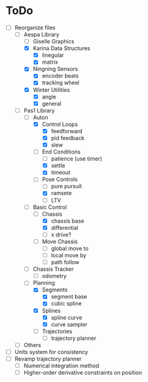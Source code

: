 # ToDo

- [ ] Reorganize files
	- [ ] Aespa Library
		- [ ] Giselle Graphics
		- [x] Karina Data Structures
			- [x] linegular
			- [x] matrix
		- [x] Ningning Sensors
			- [x] encoder beats
			- [x] tracking wheel
		- [x] Winter Utilities
			- [x] angle
			- [x] general
	- [ ] Pas1 Library
		- [ ] Auton
			- [x] Control Loops
				- [x] feedforward
				- [x] pid feedback
				- [x] slew
			- [ ] End Conditions
				- [ ] patience (use timer)
				- [x] settle
				- [x] timeout
			- [ ] Pose Controls
				- [ ] pure pursuit
				- [x] ramsete
				- [ ] LTV
		- [ ] Basic Control
			- [ ] Chassis
				- [x] chassis base
				- [x] differential
				- [ ] x drive?
			- [ ] Move Chassis
				- [ ] global move to
				- [ ] local move by
				- [ ] path follow
		- [ ] Chassis Tracker
			- [ ] odometry
		- [ ] Planning
			- [x] Segments
				- [x] segment base
				- [x] cubic spline
			- [x] Splines
				- [x] spline curve
				- [x] curve sampler
			- [ ] Trajectories
				- [ ] trajectory planner
	- [ ] Others
- [ ] Units system for consistency
- [ ] Revamp trajectory planner
	- [ ] Numerical integration method
	- [ ] Higher-order derivative constraints on position
